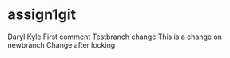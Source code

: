# assign1git
Daryl Kyle
First comment
Testbranch change
This is a change on newbranch
Change after locking